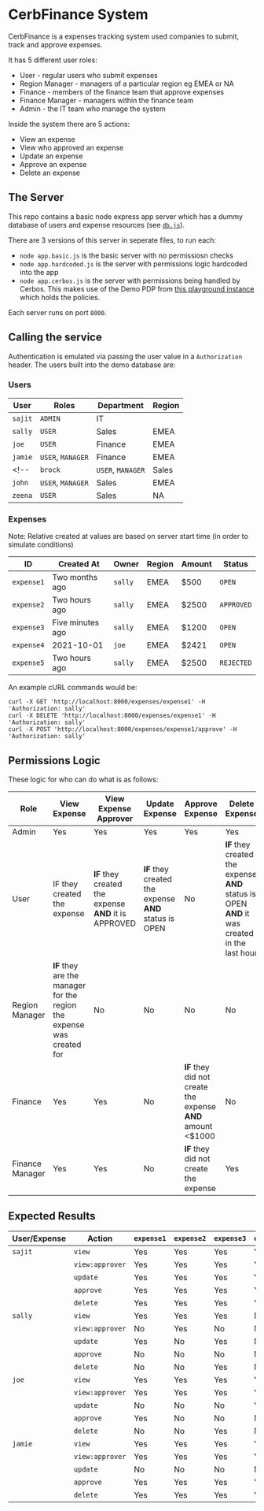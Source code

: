 # **CerbFinance** System

CerbFinance is a expenses tracking system used companies to submit, track and approve expenses.

It has 5 different user roles:

- User - regular users who submit expenses
- Region Manager - managers of a particular region eg EMEA or NA
- Finance - members of the finance team that approve expenses
- Finance Manager - managers within the finance team
- Admin - the IT team who manage the system

Inside the system there are 5 actions:

- View an expense
- View who approved an expense
- Update an expense
- Approve an expense
- Delete an expense


## The Server

This repo contains a basic node express app server which has a dummy database of users and expense resources (see [`db.js`](./db.js)).

There are 3 versions of this server in seperate files, to run each:

- `node app.basic.js` is the basic server with no permissiosn checks
- `node app.hardcoded.js` is the server with permissions logic hardcoded into the app
- `node app.cerbos.js` is the server with permissions being handled by Cerbos. This makes use of the Demo PDP from [this playground instance](https://play.cerbos.dev/p/XhkOi82fFKk3YW60e2c806Yvm0trKEje) which holds the policies.

Each server runs on port `8000`.

## Calling the service

Authentication is emulated via passing the user value in a `Authorization` header. The users built into the demo database are:

### Users

| User | Roles | Department | Region |
| ---  | --- | --- | --- |
| `sajit` | `ADMIN` | IT | |
| `sally` | `USER` | Sales | EMEA |
| `joe` | `USER` | Finance | EMEA |
| `jamie` | `USER`, `MANAGER` | Finance | EMEA |
<!-- | `brock` | `USER`, `MANAGER` | Sales | NA |
| `john` | `USER`, `MANAGER` | Sales | EMEA |
| `zeena` | `USER` | Sales | NA | -->

### Expenses
Note: Relative created at values are based on server start time (in order to simulate conditions)

| ID | Created At | Owner | Region | Amount | Status | 
| -- | --------- | --- | --- | --- | --- |
| `expense1` | Two months ago | `sally` | EMEA | $500 | `OPEN` |
| `expense2` | Two hours ago | `sally` | EMEA | $2500 | `APPROVED` |
| `expense3` | Five minutes ago | `sally` | EMEA | $1200 | `OPEN` |
| `expense4` | 2021-10-01 | `joe` | EMEA | $2421 | `OPEN` |
| `expense5` | Two hours ago | `sally` | EMEA | $2500 | `REJECTED` |

An example cURL commands would be:

```
curl -X GET 'http://localhost:8000/expenses/expense1' -H 'Authorization: sally'
curl -X DELETE 'http://localhost:8000/expenses/expense1' -H 'Authorization: sally'
curl -X POST 'http://localhost:8000/expenses/expense1/approve' -H 'Authorization: sally'
```

## Permissions Logic
These logic for who can do what is as follows:
 
| Role      | View Expense | View Expense Approver | Update Expense | Approve Expense | Delete Expense |
| ----------- | ----------- | --- | --- | --- | --- |
| Admin     | Yes          | Yes | Yes | Yes | Yes |
| User      | IF they created the expense | __IF__ they created the expense __AND__ it is APPROVED  | __IF__ they created the expense __AND__ status is OPEN  | No | __IF__ they created the expense __AND__ status is OPEN __AND__ it was created in the last hour |
| Region Manager |  __IF__ they are the manager for the region the expense was created for | No | No | No | No |
| Finance | Yes | Yes | No | __IF__ they did not create the expense __AND__ amount <$1000 | No |
| Finance Manager | Yes | Yes | No | __IF__ they did not create the expense | Yes |

## Expected Results

| User/Expense | Action | `expense1` | `expense2` | `expense3` | `expense4` | `expense5`
| ------- | ----------------- | --------------------- | --------------------- | --------------------- | --------------------- | --------------------- |
| `sajit` | `view`            | Yes | Yes | Yes | Yes | Yes |
|         | `view:approver`   | Yes | Yes | Yes | Yes | Yes |
|         | `update`          | Yes | Yes | Yes | Yes | Yes |
|         | `approve`         | Yes | Yes | Yes | Yes | Yes |
|         | `delete`          | Yes | Yes | Yes | Yes | Yes |
| `sally` | `view`            | Yes | Yes | Yes | No  | Yes |
|         | `view:approver`   | No  | Yes | No  | No  | No  |
|         | `update`          | Yes | No  | Yes | No  | No  |
|         | `approve`         | No  | No  | No  | No  | No  |
|         | `delete`          | No  | No  | Yes | No  | No  |
| `joe`   | `view`            | Yes | Yes | Yes | Yes | Yes |
|         | `view:approver`   | Yes | Yes | Yes | Yes | Yes |
|         | `update`          | No  | No  | No  | Yes | No  |
|         | `approve`         | Yes | No  | No  | No  | No  |
|         | `delete`          | No  | No  | Yes | No  | No  |
| `jamie` | `view`            | Yes | Yes | Yes | Yes | Yes |
|         | `view:approver`   | Yes | Yes | Yes | Yes | Yes |
|         | `update`          | No  | No  | No  | No  | No  |
|         | `approve`         | Yes | Yes | Yes | Yes | Yes |
|         | `delete`          | Yes | Yes | Yes | Yes | Yes |
